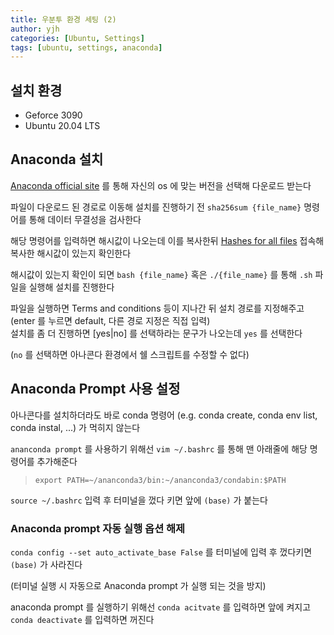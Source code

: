 ```yaml
---
title: 우분투 환경 세팅 (2)
author: yjh
categories: [Ubuntu, Settings]
tags: [ubuntu, settings, anaconda]
---
```


## 설치 환경
- Geforce 3090
- Ubuntu 20.04 LTS

## Anaconda 설치
[Anaconda official site](https://www.anaconda.com/products/distribution) 를 통해 자신의 os 에 맞는 버전을 선택해 다운로드 받는다

파일이 다운로드 된 경로로 이동해 설치를 진행하기 전 `sha256sum {file_name}` 명령어를 통해 데이터 무결성을 검사한다

해당 명령어를 입력하면 해시값이 나오는데 이를 복사한뒤 [Hashes for all files](https://docs.anaconda.com/anaconda/install/hashes/all/) 접속해 복사한 해시값이 있는지 확인한다

해시값이 있는지 확인이 되면 `bash {file_name}` 혹은 `./{file_name}` 를 통해 `.sh` 파일을 실행해 설치를 진행한다

파일을 실행하면 Terms and conditions 등이 지나간 뒤 설치 경로를 지정해주고 (enter 를 누르면 default, 다른 경로 지정은 직접 입력) </br>
설치를 좀 더 진행하면 [yes|no] 를 선택하라는 문구가 나오는데 `yes` 를 선택한다

(`no` 를 선택하면 아나콘다 환경에서 쉘 스크립트를 수정할 수 없다)

## Anaconda Prompt 사용 설정
아나콘다를 설치하더라도 바로 conda 명령어 (e.g. conda create, conda env list, conda instal, ...) 가 먹히지 않는다

`ananconda prompt` 를 사용하기 위해선 `vim ~/.bashrc` 를 통해 맨 아래줄에 해당 명령어를 추가해준다

> `export PATH=~/ananconda3/bin:~/ananconda3/condabin:$PATH`

`source ~/.bashrc` 입력 후 터미널을 껐다 키면 앞에 `(base)` 가 붙는다

### Anaconda prompt 자동 실행 옵션 해제
`conda config --set auto_activate_base False` 를 터미널에 입력 후 껐다키면 `(base)` 가 사라진다

(터미널 실행 시 자동으로 Anaconda prompt 가 실행 되는 것을 방지)

anaconda prompt 를 실행하기 위해선 `conda acitvate` 를 입력하면 앞에 켜지고 `conda deactivate` 를 입력하면 꺼진다